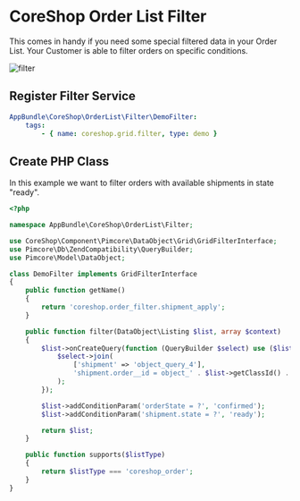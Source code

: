 # CoreShop Order List Filter

This comes in handy if you need some special filtered data in your Order List.
Your Customer is able to filter orders on specific conditions.

![filter](http://g.recordit.co/ciLUUskSxX.gif)

## Register Filter Service

```yml
AppBundle\CoreShop\OrderList\Filter\DemoFilter:
    tags:
        - { name: coreshop.grid.filter, type: demo }
```

## Create PHP Class
In this example we want to filter orders with available shipments in state "ready".

```php
<?php

namespace AppBundle\CoreShop\OrderList\Filter;

use CoreShop\Component\Pimcore\DataObject\Grid\GridFilterInterface;
use Pimcore\Db\ZendCompatibility\QueryBuilder;
use Pimcore\Model\DataObject;

class DemoFilter implements GridFilterInterface
{
    public function getName()
    {
        return 'coreshop.order_filter.shipment_apply';
    }

    public function filter(DataObject\Listing $list, array $context)
    {
        $list->onCreateQuery(function (QueryBuilder $select) use ($list) {
            $select->join(
                ['shipment' => 'object_query_4'],
                'shipment.order__id = object_' . $list->getClassId() . '.o_id'
            );
        });

        $list->addConditionParam('orderState = ?', 'confirmed');
        $list->addConditionParam('shipment.state = ?', 'ready');

        return $list;
    }

    public function supports($listType)
    {
        return $listType === 'coreshop_order';
    }
}
```
